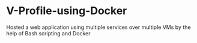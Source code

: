 # V-Profile-using-Docker
Hosted a web application using multiple services over multiple VMs by the help of Bash scripting and Docker
